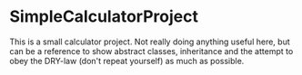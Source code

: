 # SimpleCalculatorProject

This is a small calculator project. Not really doing anything useful here, but can be a reference to show abstract classes, inheritance and the attempt to obey the DRY-law (don't repeat yourself) as much as possible. 
